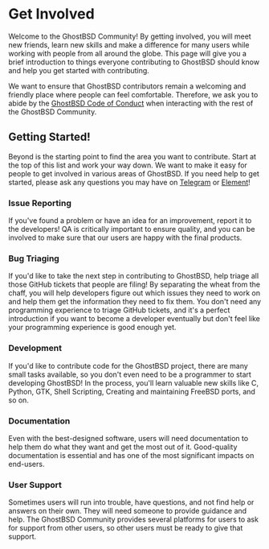 Get Involved
============

Welcome to the GhostBSD Community! By getting involved, you will meet new friends, learn new skills and make a difference for many users while working with people from all around the globe. This page will give you a brief introduction to things everyone contributing to GhostBSD should know and help you get started with contributing.

We want to ensure that GhostBSD contributors remain a welcoming and friendly place where people can feel comfortable. Therefore, we ask you to abide by the [GhostBSD Code of Conduct](../CoC.md) when interacting with the rest of the GhostBSD Community.

## Getting Started!
Beyond is the starting point to find the area you want to contribute. Start at the top of this list and work your way down. We want to make it easy for people to get involved in various areas of GhostBSD. If you need help to get started, please ask any questions you may have on [Telegram](https://t.me/ghostbsd) or [Element](https://app.element.io/#/room/#ghostbsd:matrix.org)!

### Issue Reporting
If you've found a problem or have an idea for an improvement, report it to the developers! QA is critically important to ensure quality, and you can be involved to make sure that our users are happy with the final products.

### Bug Triaging
If you'd like to take the next step in contributing to GhostBSD, help triage all those GitHub tickets that people are filing! By separating the wheat from the chaff, you will help developers figure out which issues they need to work on and help them get the information they need to fix them. You don't need any programming experience to triage GitHub tickets, and it's a perfect introduction if you want to become a developer eventually but don't feel like your programming experience is good enough yet.

### Development
If you'd like to contribute code for the GhostBSD project, there are many small tasks available, so you don't even need to be a programmer to start developing GhostBSD! In the process, you'll learn valuable new skills like C, Python, GTK, Shell Scripting, Creating and maintaining FreeBSD ports, and so on.

### Documentation
Even with the best-designed software, users will need documentation to help them do what they want and get the most out of it.  Good-quality documentation is essential and has one of the most significant impacts on end-users.

### User Support
Sometimes users will run into trouble, have questions, and not find help or answers on their own. They will need someone to provide guidance and help. The GhostBSD Community provides several platforms for users to ask for support from other users, so other users must be ready to give that support.